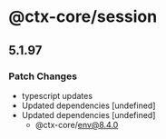 # @ctx-core/session

## 5.1.97
### Patch Changes

- typescript updates
- Updated dependencies [undefined]
- Updated dependencies [undefined]
  - @ctx-core/env@8.4.0
